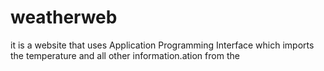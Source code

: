 # weatherweb
it is a website that uses Application Programming Interface which imports the temperature and all other information.ation from the
